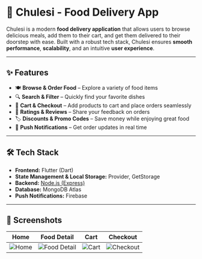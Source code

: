 # 🍴 Chulesi - Food Delivery App

Chulesi is a modern **food delivery application** that allows users to browse delicious meals, add them to their cart, and get them delivered to their doorstep with ease. Built with a robust tech stack, Chulesi ensures **smooth performance**, **scalability**, and an intuitive **user experience**.

---

## ✨ Features

- 🍽️ **Browse & Order Food** – Explore a variety of food items
- 🔍 **Search & Filter** – Quickly find your favorite dishes
- 🛒 **Cart & Checkout** – Add products to cart and place orders seamlessly
- 🌟 **Ratings & Reviews** – Share your feedback on orders
- 🏷️ **Discounts & Promo Codes** – Save money while enjoying great food
- 🔔 **Push Notifications** – Get order updates in real time

---

## 🛠️ Tech Stack

- **Frontend:** Flutter (Dart)
- **State Management & Local Storage:** Provider, GetStorage
- **Backend:** [Node.js (Express)](https://github.com/irajkumarr/chulesi-foodDelivery-backend)
- **Database:** MongoDB Atlas
- **Push Notifications:** Firebase

---

## 📱 Screenshots

| Home                                                                                                                   | Food Detail                                                                                                                   | Cart                                                                                                                   | Checkout                                                                                                                   |
| ---------------------------------------------------------------------------------------------------------------------- | ----------------------------------------------------------------------------------------------------------------------------- | ---------------------------------------------------------------------------------------------------------------------- | -------------------------------------------------------------------------------------------------------------------------- |
| ![Home](https://res.cloudinary.com/dbfocstdc/image/upload/v1755489723/9f69ecd3-497f-4477-aec9-52a81c21f656_awmlcl.jpg) | ![Food Detail](https://res.cloudinary.com/dbfocstdc/image/upload/v1755489729/cbfc9bb9-b928-4256-9fc7-4fffc2f1c3e8_sakokf.jpg) | ![Cart](https://res.cloudinary.com/dbfocstdc/image/upload/v1755489731/6c1de7ab-a2c6-432a-bf8e-5f1aebaea281_ycnrvx.jpg) | ![Checkout](https://res.cloudinary.com/dbfocstdc/image/upload/v1755489735/a729d7ba-e350-48cf-93b1-0bee82eb0749_zckyul.jpg) |

